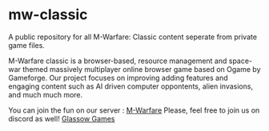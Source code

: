# mw-classic
A public repository for all M-Warfare: Classic content seperate from private game files. 

M-Warfare classic is a browser-based, resource management and space-war themed massively multiplayer online browser game based on Ogame by Gameforge. Our project focuses on improving adding features and engaging content such as AI driven computer oppontents, alien invasions, and much much more. 

You can join the fun on our server :  [M-Warfare](http://100.21.156.246:8080)
Please, feel free to join us on discord as well! [Glassow Games](https://discord.gg/glassow)


